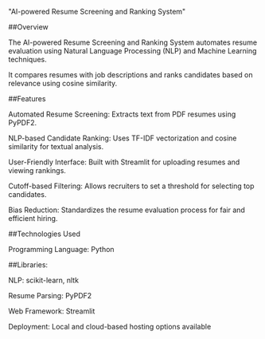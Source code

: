 "AI-powered Resume Screening and Ranking System"

##Overview

The AI-powered Resume Screening and Ranking System automates resume evaluation using Natural Language Processing (NLP) and Machine Learning techniques. 

It compares resumes with job descriptions and ranks candidates based on relevance using cosine similarity.


##Features

Automated Resume Screening: Extracts text from PDF resumes using PyPDF2.

NLP-based Candidate Ranking: Uses TF-IDF vectorization and cosine similarity for textual analysis.

User-Friendly Interface: Built with Streamlit for uploading resumes and viewing rankings.

Cutoff-based Filtering: Allows recruiters to set a threshold for selecting top candidates.

Bias Reduction: Standardizes the resume evaluation process for fair and efficient hiring.


##Technologies Used

Programming Language: Python

##Libraries:

NLP: scikit-learn, nltk

Resume Parsing: PyPDF2

Web Framework: Streamlit

Deployment: Local and cloud-based hosting options available
